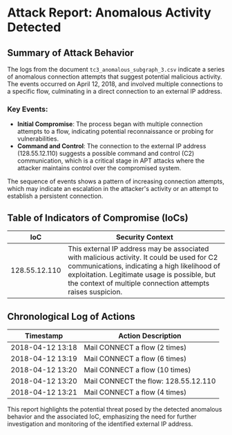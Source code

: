 # Attack Report: Anomalous Activity Detected

## Summary of Attack Behavior

The logs from the document `tc3_anomalous_subgraph_3.csv` indicate a series of anomalous connection attempts that suggest potential malicious activity. The events occurred on April 12, 2018, and involved multiple connections to a specific flow, culminating in a direct connection to an external IP address. 

### Key Events:
- **Initial Compromise**: The process began with multiple connection attempts to a flow, indicating potential reconnaissance or probing for vulnerabilities.
- **Command and Control**: The connection to the external IP address (128.55.12.110) suggests a possible command and control (C2) communication, which is a critical stage in APT attacks where the attacker maintains control over the compromised system.

The sequence of events shows a pattern of increasing connection attempts, which may indicate an escalation in the attacker's activity or an attempt to establish a persistent connection.

## Table of Indicators of Compromise (IoCs)

| IoC                | Security Context                                                                                     |
|--------------------|-----------------------------------------------------------------------------------------------------|
| 128.55.12.110      | This external IP address may be associated with malicious activity. It could be used for C2 communications, indicating a high likelihood of exploitation. Legitimate usage is possible, but the context of multiple connection attempts raises suspicion. |

## Chronological Log of Actions

| Timestamp               | Action Description                                      |
|-------------------------|--------------------------------------------------------|
| 2018-04-12 13:18       | Mail CONNECT a flow (2 times)                          |
| 2018-04-12 13:19       | Mail CONNECT a flow (6 times)                          |
| 2018-04-12 13:20       | Mail CONNECT a flow (10 times)                         |
| 2018-04-12 13:20       | Mail CONNECT the flow: 128.55.12.110                   |
| 2018-04-12 13:21       | Mail CONNECT a flow (4 times)                          |

This report highlights the potential threat posed by the detected anomalous behavior and the associated IoC, emphasizing the need for further investigation and monitoring of the identified external IP address.